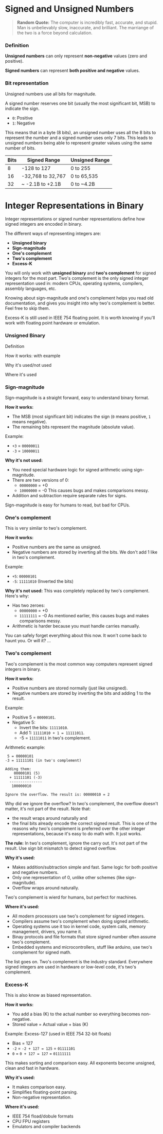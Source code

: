 # Signed and Unsigned Numbers

> **Random Quote:** The computer is incredibly fast, accurate, and stupid. Man is unbelievably slow, inaccurate, and brilliant. The marriange of the two is a force beyond calculation.

### Definition
**Unsigned numbers** can only represent **non-negative** values (zero and positive).

**Signed numbers** can represent **both positive and negative** values.

### Bit representation
Unsigned numbers use all bits for magnitude.

A signed number reserves one bit (usually the most significant bit, MSB) to indicate the sign.
+ `0`: Positive
+ `1`: Negative

This means that in a byte (8 bits), an unsigned number uses all the 8 bits to represent the number and a signed number uses only 7 bits. This leads to unsigned numbers being able to represent greater values using the same number of bits.

| Bits | Signed Range      | Unsigned Range |
| ---- | ----------------- | -------------- |
| 8    | -128 to 127       | 0 to 255       |
| 16   | -32,768 to 32,767 | 0 to 65,535    |
| 32   | \~ -2.1B to +2.1B | 0 to \~4.2B    |

# Integer Representations in Binary
Integer representations or signed number representations define how signed integers are encoded in binary.

The different ways of representing integers are:
+ **Unsigned binary**
+ **Sign-magnitude**
+ **One's complement**
+ **Two's complement**
+ **Excess-K**

You will only work with **unsigned binary** and **two's complement** for signed integers for the most part. Two's complement is the only signed integer representation used in: modern CPUs, operating systems, compilers, assembly languages, etc.

Knowing about sign-magnitude and one's complement helps you read old documentation, and gives you insight into why two's complement is better. Feel free to skip them.

Excess-K is still used in IEEE 754 floating point. It is worth knowing if you'll work with floating point hardware or emulation.

### Unsigned Binary
Definition

How it works: with example

Why it's used/not used

Where it's used

### Sign-magnitude
Sign-magnitude is a straight forward, easy to understand binary format.

**How it works:**
+ The MSB (most significant bit) indicates the sign (`0` means positive, `1` means negative).
+ The remaining bits represent the magnitude (absolute value).

Example:
+ `+3` = `00000011`
+ `-3` = `10000011`

**Why it's not used:**
+ You need special hardware logic for signed arithmetic using sign-magnitude.
+ There are two versions of 0:
    - `00000000` = +0
    - `10000000` = -0
    This causes bugs and makes comparisons messy.
+ Addition and subtraction require separate rules for signs.

Sign-magnitude is easy for humans to read, but bad for CPUs.

### One's complement
This is very similar to two's complement.

**How it works:**
+ Positive numbers are the same as unsigned.
+ Negative numbers are stored by inverting all the bits. We don't add 1 like in two's complement.

Example:
+ `+5`: `00000101`
+ `-5`: `11111010` (Inverted the bits)

**Why it's not used:**
This was completely replaced by two's complement. Here's why:
+ Has two zeroes:
    - `00000000` = +0
    - `11111111` = -0
    As mentioned earlier, this causes bugs and makes comparisons messy.
+ Arithmetic is harder because you must handle carries manually.

You can safely forget everything about this now. It won't come back to haunt you. Or will it? ...

### Two's complement
Two's complement is the most common way computers represent signed integers in binary.

**How it works:**
+ Positive numbers are stored normally (just like unsigned).
+ Negative numbers are stored by inverting the bits and adding 1 to the result.

Example:
+ Positive 5 = `00000101`.
+ Negative 5:
    - Invert the bits: `11111010`.
    - Add 1: `11111010 + 1 = 11111011`.
    - -5 = `11111011` in two's complement.

Arithmetic example:
```
 5 = 00000101
-3 = 11111101 (in two's complement)

Adding them:
    00000101 (5)
  + 11111101 (-3)
  ---------------
   100000010

Ignore the overflow. The result is: 00000010 = 2
```

Why did we ignore the overflow? In two's complement, the overflow doesn't matter, it's not part of the result. Note that:
+ the result wraps around naturally and
+ the final bits already encode the correct signed result.
This is one of the reasons why two's complement is preferred over the other integer representations, because it's easy to do math with. It just works.

**The rule:** In two's complement, ignore the carry out. It's not part of the result. Use sign bit mismatch to detect signed overflow.

**Why it's used:**
+ Makes addition/subtraction simple and fast. Same logic for both positive and negative numbers.
+ Only one representation of 0, unlike other schemes (like sign-magnitude).
+ Overflow wraps around naturally.

Two's complement is wierd for humans, but perfect for machines.

**Where it's used:**
+ All modern processors use two's complement for signed integers.
+ Compilers assume two's complement when doing signed arithmetic.
+ Operating systems use it too in kernel code, system calls, memory management, drivers, you name it.
+ Binay protocols and file formats that store signed number often assume two's complement.
+ Embedded systems and microcontrollers, stuff like arduino, use two's complement for signed math.

The list goes on. Two's complement is the industry standard. Everywhere signed integers are used in hardware or low-level code, it's two's complement.

### Excess-K
This is also know as biased representation.

**How it works:**
+ You add a bias (K) to the actual number so everything becomes non-negative.
+ Stored value = Actual value + bias (K)

Example: Excess-127 (used in IEEE 754 32-bit floats)
+ Bias = 127
+ `-2` = `-2 + 127 = 125` = `01111101`
+ `0` = `0 + 127 = 127` = `01111111`


This makes sorting and comparison easy. All exponents become unsigned, clean and fast in hardware.

**Why it's used:**
+ It makes comparison easy.
+ Simplifies floating-point parsing.
+ Non-negative representation.

**Where it's used:**
+ IEEE 754 fload/dobule formats
+ CPU FPU registers
+ Emulators and compiler backends
